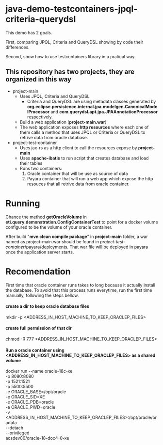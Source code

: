 # java-demo-testcontainers-jpql-criteria-querydsl

This demo has 2 goals.

First, comparing JPQL, Criteria and QueryDSL showing by code their differences.

Second, show how to use testcontainers library in a pratical way.

## This repository has two projects, they are organized in this way

- project-main
  - Uses JPQL, Criteria and QueryDSL
    - Criteria and QueryDSL are using metadata classes generated by **org.eclipse.persistence.internal.jpa.modelgen.CanonicalModelProcessor** and **com.querydsl.apt.jpa.JPAAnnotationProcessor** respectively. 
  - Build a web application (**project-main.war**)
  - The web application exposes **http resources** where each one of them calls a method that uses JPQL or Criteria or QueryDSL to retrive data from oracle database.
- project-test-container
  - Uses jax-rs as a http client to call the resources expose by **project-main**
  - Uses **apache-ibatis** to run script that creates database and load their tables
  - Runs two containers:
    1. Oracle container that will be use as source of data
    2. Payara container that will run a web app which expose the http resouces that all retrive data from oracle container.

# Running
Chance the method **getOracleVolume** in **eti.query.demonstration.ConfigContainerTest** to point for a docker volume configured to be the volume of your oracle container.  

After build "**mvn clean compile package**" in **project-main** folder, a war named as project-main.war should be found in *project-test-container*/payara/deployments. That war file will be deployed in payara once the application server starts.

  
# Recomendation
  
First time that oracle container runs takes to long because it actually install the database. To avoid that this process runs everytime, run the first time manually, following the steps bellow.

#### create a dir to keep oracle database files
mkdir -p <ADDRESS_IN_HOST_MACHINE_TO_KEEP_ORACLEP_FILES>

#### create full permission of that dir
chmod -R 777 <ADDRESS_IN_HOST_MACHINE_TO_KEEP_ORACLEP_FILES>

#### Run a oracle container using <ADDRESS_IN_HOST_MACHINE_TO_KEEP_ORACLEP_FILES> as a shared volume
docker run --name oracle-18c-xe \
  -p 8080:8080 \
  -p 1521:1521 \
  -p 5500:5500 \
  -e ORACLE_BASE=/opt/oracle \
  -e ORACLE_SID=XE \
  -e ORACLE_PDB=oracle \
  -e ORACLE_PWD=oracle \
  -v <ADDRESS_IN_HOST_MACHINE_TO_KEEP_ORACLEP_FILES>:/opt/oracle/oradata \
  --detach \
  --privileged \
  acsdev00/oracle-18-doc4-0-xe
